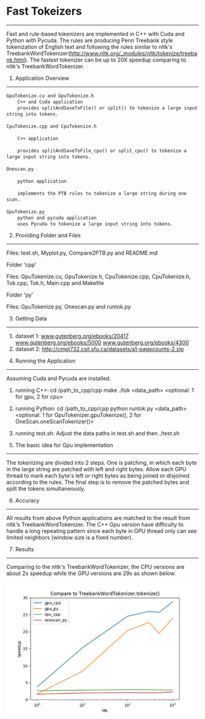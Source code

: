 # Fast Tokeizers
-----------------
Fast and rule-based tokenizers are implemented in C++ with Cuda and Python with Pycuda. The rules are producing Penn Treebank style tokenization of English text and following the rules similar to nltk's TreebankWordTokenizer(http://www.nltk.org/_modules/nltk/tokenize/treebank.html). The fastest tokenizer can be up to 20X speedup comparing to nltk's TreebankWordTokenizer.


1. Application Overview
-----------------------
	GpuTokenize.cu and GpuTokenize.h
		C++ and Cuda application
		provides splitAndSaveToFile() or split() to tokenize a large input string into tokens.

	CpuTokenize.cpp and CpuTokenize.h

		C++ application
	
		provides splitAndSaveToFile_cpu() or split_cpu() to tokenize a large input string into tokens.

	Onescan.py

		python application
	
		implements the PTB rules to tokenize a large string during one scan.

	GpuTokenize.py
		python and pycuda application
		uses Pycuda to tokenize a large input string into tokens.


2. Providing Folder and Files
-----------------
Files: test.sh, Myplot.py, Compare2PTB.py and README.md

Folder 'cpp'

Files: GpuTokenize.cu, GpuTokenize.h, CpuTokenize.cpp, CpuTokenize.h, Tok.cpp, Tok.h, Main.cpp and Makefile

Folder 'py'

Files: GpuTokenize.py, Onescan.py and runtok.py


3. Getting Data
---------------
1) dataset 1: www.gutenberg.org/ebooks/20417 www.gutenberg.org/ebooks/5000 www.gutenberg.org/ebooks/4300
2) dataset 2: http://cmpt732.csil.sfu.ca/datasets/a1-pagecounts-2.zip


4. Running the Application
--------------------------
Assuming Cuda and Pycuda are installed.
1) running C++:
cd /path_to_cpp/cpp
make
./tok <data_path> <optional: 1 for gpu, 2 for cpu>

2) running Python:
cd /path_to_cpp/cpp
python runtok.py <data_path> <optional: 1 for GpuTokenizer.gpuTokenize(), 2 for OneScan.oneScanTokenizer()>

3) running test.sh:
Adjust the data paths in test.sh and then 
./test.sh


5. The basic idea for Gpu implementation
----------------------------------------
The tokenizing are divided into 2 steps. One is patching, in which each byte in the large string are patched with left and right bytes. Allow each GPU thread to mark each byte's left or right bytes as being joined or disjoined according to the rules.
The final step is to remove the patched bytes and split the tokens simultaneously.
 

6. Accuracy
-----------
All results from above Python applications are matched to the result from nltk's TreebankWordTokenizer. The C++ Gpu version have difficulty to handle a long repeating pattern since each byte in GPU thread only can see limited neighbors (window size is a fixed number).


7. Results
----------
Comparing to the nltk's TreebankWordTokenizer, the CPU versions are about 2x speedup while the GPU versions are 29x as shown below.

![](figure_1.png)
